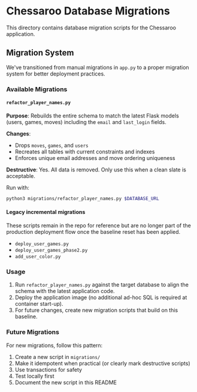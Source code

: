 # Chessaroo Database Migrations

This directory contains database migration scripts for the Chessaroo application.

## Migration System

We've transitioned from manual migrations in `app.py` to a proper migration system for better deployment practices.

### Available Migrations

#### `refactor_player_names.py`
**Purpose**: Rebuilds the entire schema to match the latest Flask models (users, games, moves) including the `email` and `last_login` fields.

**Changes**:
- Drops `moves`, `games`, and `users`
- Recreates all tables with current constraints and indexes
- Enforces unique email addresses and move ordering uniqueness

**Destructive**: Yes. All data is removed. Only use this when a clean slate is acceptable.

Run with:
```bash
python3 migrations/refactor_player_names.py $DATABASE_URL
```

#### Legacy incremental migrations
These scripts remain in the repo for reference but are no longer part of the production deployment flow once the baseline reset has been applied.

- `deploy_user_games.py`
- `deploy_user_games_phase2.py`
- `add_user_color.py`

### Usage

1. Run `refactor_player_names.py` against the target database to align the schema with the latest application code.
2. Deploy the application image (no additional ad-hoc SQL is required at container start-up).
3. For future changes, create new migration scripts that build on this baseline.

### Future Migrations

For new migrations, follow this pattern:
1. Create a new script in `migrations/`
2. Make it idempotent when practical (or clearly mark destructive scripts)
3. Use transactions for safety
4. Test locally first
5. Document the new script in this README
